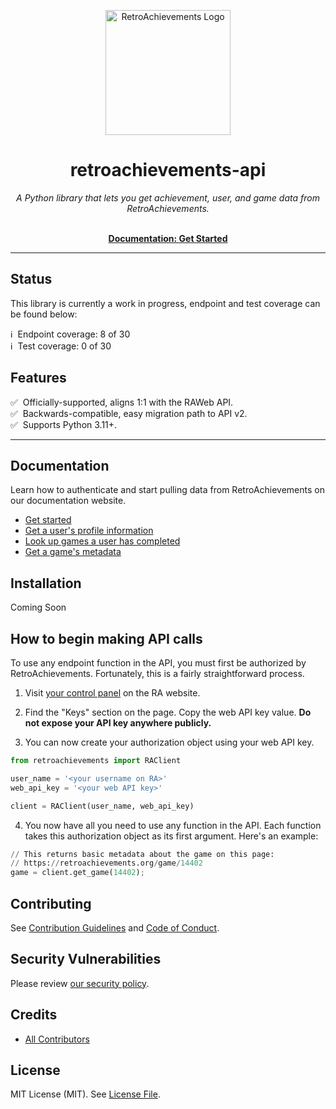 <p align="center" dir="auto"><a href="https://retroachievements.org" rel="nofollow"><img src="https://raw.githubusercontent.com/RetroAchievements/RAWeb/master/public/assets/images/ra-icon.webp" width="200" alt="RetroAchievements Logo" style="max-width: 100%;"></a></p>

<h1 align="center">retroachievements-api</h1>

<p align="center">
  <i>A Python library that lets you get achievement, user, and game data from RetroAchievements.</i>
  <br /><br />
</p>

<p align="center">
  <a href="https://api-docs.retroachievements.org/getting-started.html"><strong>Documentation: Get Started</strong></a>
  <br />
</p>

<hr />

## Status
This library is currently a work in progress, endpoint and test coverage can be found below:

ℹ️ &nbsp;Endpoint coverage: 8 of 30  
ℹ️ &nbsp;Test coverage: 0 of 30

## Features

✅ &nbsp;Officially-supported, aligns 1:1 with the RAWeb API.  
✅ &nbsp;Backwards-compatible, easy migration path to API v2.  
✅ &nbsp;Supports Python 3.11+.

<hr />

## Documentation

Learn how to authenticate and start pulling data from RetroAchievements on our documentation website.

- [Get started](https://api-docs.retroachievements.org/getting-started.html)
- [Get a user's profile information](https://api-docs.retroachievements.org/v1/users/get-user-summary.html)
- [Look up games a user has completed](https://api-docs.retroachievements.org/v1/users/get-user-completed-games.html)
- [Get a game's metadata](https://api-docs.retroachievements.org/v1/games/get-game-extended.html)

## Installation

Coming Soon
## How to begin making API calls

To use any endpoint function in the API, you must first be authorized by RetroAchievements. Fortunately, this is a fairly straightforward process.

1. Visit [your control panel](https://retroachievements.org/controlpanel.php) on the RA website.

2. Find the "Keys" section on the page. Copy the web API key value. **Do not expose your API key anywhere publicly.**

3. You can now create your authorization object using your web API key.

```python
from retroachievements import RAClient

user_name = '<your username on RA>'
web_api_key = '<your web API key>'

client = RAClient(user_name, web_api_key)
```

4. You now have all you need to use any function in the API. Each function takes this authorization object as its first argument. Here's an example:

```python
// This returns basic metadata about the game on this page:
// https://retroachievements.org/game/14402
game = client.get_game(14402);
```

## Contributing

See [Contribution Guidelines](CONTRIBUTING.md) and [Code of Conduct](CODE_OF_CONDUCT.md).

## Security Vulnerabilities

Please review [our security policy](../../security/policy).

## Credits

- [All Contributors](../../contributors)

## License

MIT License (MIT). See [License File](LICENSE.md).
